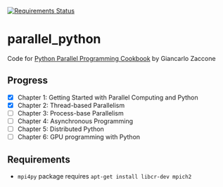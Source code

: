[![Requirements Status](https://requires.io/github/lancelote/parallel_python/requirements.svg?branch=master)](https://requires.io/github/lancelote/parallel_python/requirements/?branch=master)

# parallel_python

Code for [Python Parallel Programming Cookbook][1] by Giancarlo Zaccone

  [1]: http://www.amazon.com/Parallel-Programming-Cookbook-Giancarlo-Zaccone/dp/1785289586

## Progress

 - [x] Chapter 1: Getting Started with Parallel Computing and Python
 - [x] Chapter 2: Thread-based Parallelism
 - [ ] Chapter 3: Process-base Parallelism
 - [ ] Chapter 4: Asynchronous Programming
 - [ ] Chapter 5: Distributed Python
 - [ ] Chapter 6: GPU programming with Python

## Requirements

 - `mpi4py` package requires `apt-get install libcr-dev mpich2`
